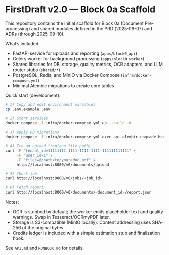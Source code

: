 # FirstDraft v2.0 — Block 0a Scaffold

This repository contains the initial scaffold for Block 0a (Document Pre-processing) and shared modules defined in the PRD (2025-09-07) and ADRs (through 2025-09-10).

What’s included:
- FastAPI service for uploads and reporting (`apps/block0_api`)
- Celery worker for background processing (`apps/block0_worker`)
- Shared libraries for DB, storage, quality metrics, OCR adapters, and LLM router stubs (`shared/*`)
- PostgreSQL, Redis, and MinIO via Docker Compose (`infra/docker-compose.yml`)
- Minimal Alembic migrations to create core tables

Quick start (development):

```bash
# 1) Copy and edit environment variables
cp .env.example .env

# 2) Start services
docker compose -f infra/docker-compose.yml up --build -d

# 3) Apply DB migrations
docker compose -f infra/docker-compose.yml exec api alembic upgrade head

# 4) Try an upload (replace file path)
curl -F "tenant_id=11111111-1111-1111-1111-111111111111" \
     -F "user_id=1" \
     -F "files=@/path/to/your/doc.pdf" \
     http://localhost:8000/v0/documents/upload

# 5) Check job
curl http://localhost:8000/v0/jobs/<job_id>

# 6) Fetch report
curl http://localhost:8000/v0/documents/<document_id>/report.json
```

Notes:
- OCR is stubbed by default; the worker emits placeholder text and quality warnings. Swap in Tesseract/OCRmyPDF later.
- Storage is S3-compatible (MinIO locally). Content addressing uses SHA-256 of the original bytes.
- Credits ledger is included with a simple estimation stub and finalization hook.

See `API.md` and `RUNBOOK.md` for details.
